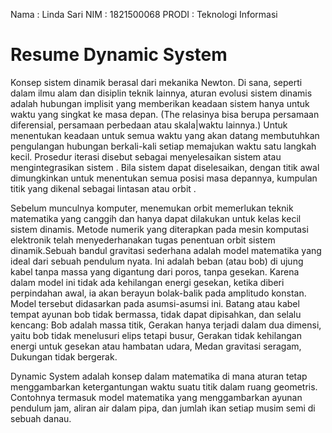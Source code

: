 Nama  : Linda Sari
NIM   : 1821500068
PRODI : Teknologi Informasi

# Resume Dynamic System 
Konsep sistem dinamik berasal dari mekanika Newton. Di sana, seperti dalam ilmu alam dan disiplin teknik lainnya, aturan evolusi sistem dinamis adalah hubungan implisit yang memberikan keadaan sistem hanya untuk waktu yang singkat ke masa depan. (The relasinya bisa berupa persamaan diferensial, persamaan perbedaan atau skala|waktu lainnya.) Untuk menentukan keadaan untuk semua waktu yang akan datang membutuhkan pengulangan hubungan berkali-kali setiap memajukan waktu satu langkah kecil. Prosedur iterasi disebut sebagai menyelesaikan sistem atau mengintegrasikan sistem . Bila sistem dapat diselesaikan, dengan titik awal dimungkinkan untuk menentukan semua posisi masa depannya, kumpulan titik yang dikenal sebagai lintasan atau orbit .

Sebelum munculnya komputer, menemukan orbit memerlukan teknik matematika yang canggih dan hanya dapat dilakukan untuk kelas kecil sistem dinamis. Metode numerik yang diterapkan pada mesin komputasi elektronik telah menyederhanakan tugas penentuan orbit sistem dinamik.Sebuah bandul gravitasi sederhana adalah model matematika yang ideal dari sebuah pendulum nyata. Ini adalah beban (atau bob) di ujung kabel tanpa massa yang digantung dari poros, tanpa gesekan. Karena dalam model ini tidak ada kehilangan energi gesekan, ketika diberi perpindahan awal, ia akan berayun bolak-balik pada amplitudo konstan. Model tersebut didasarkan pada asumsi-asumsi ini.
Batang atau kabel tempat ayunan bob tidak bermassa, tidak dapat dipisahkan, dan selalu kencang: Bob adalah massa titik, Gerakan hanya terjadi dalam dua dimensi, yaitu bob tidak menelusuri elips tetapi busur, Gerakan tidak kehilangan energi untuk gesekan atau hambatan udara, Medan gravitasi seragam, Dukungan tidak bergerak.

Dynamic System adalah konsep dalam matematika di mana aturan tetap menggambarkan ketergantungan waktu suatu titik dalam ruang geometris. Contohnya termasuk model matematika yang menggambarkan ayunan pendulum jam, aliran air dalam pipa, dan jumlah ikan setiap musim semi di sebuah danau.
